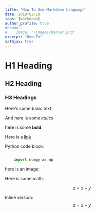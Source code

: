 ```yaml
---
title: "How To Use Markdown Language"
date: 2019-02-10
tags: [markdown]
author_profile: true
#header:
#    image: "/images/banner.png"
excerpt: "How-To"
mathjax: true
---
```


# H1 Heading

## H2 Heading

### H3 Headings

Here's some basic text.

And here is some *italics*

here is some **bold**

Here is a [link](http://www.google.com)

Python code block:

```python

    import numpy as np
```

here is an image:

Here is some math:

$$ z = x + y $$

Inline version: $$ z = x + y $$
